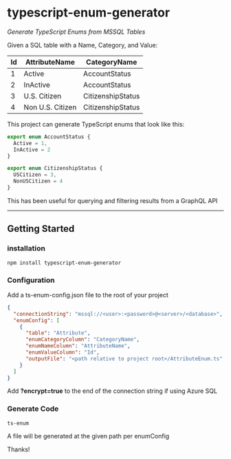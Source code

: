 # typescript-enum-generator
*Generate TypeScript Enums from MSSQL Tables*


Given a SQL table with a Name, Category, and Value:

|Id|AttributeName|CategoryName|
|--|-------------|------------|
|1|Active|AccountStatus|
|2|InActive|AccountStatus|
|3|U.S. Citizen|CitizenshipStatus|
|4|Non U.S. Citizen|CitizenshipStatus|

This project can generate TypeScript enums that look like this:

```TypeScript
export enum AccountStatus {
  Active = 1,
  InActive = 2
}

export enum CitizenshipStatus {
  USCitizen = 3,
  NonUSCitizen = 4
}

```
This has been useful for querying and filtering results from a GraphQL API

---
## Getting Started

### installation
```
npm install typescript-enum-generator
```

### Configuration
Add a ts-enum-config.json file to the root of your project
```JSON
{
  "connectionString": "mssql://<user>:<password>@<server>/<database>",
  "enumConfig": [
    {
      "table": "Attribute",
      "enumCategoryColumn": "CategoryName",
      "enumNameColumn": "AttributeName",
      "enumValueColumn": "Id",
      "outputFile": "<path relative to project root>/AttributeEnum.ts"
    }
  ]
}
```
Add **?encrypt=true** to the end of the connection string if using Azure SQL

### Generate Code
```
ts-enum
```

A file will be generated at the given path per enumConfig

Thanks!